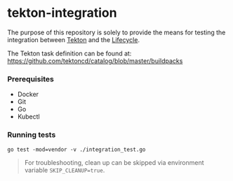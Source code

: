 # tekton-integration

The purpose of this repository is solely to provide the means for testing the integration between [Tekton][tekton] and the [Lifecycle][lifecycle].

The Tekton task definition can be found at: https://github.com/tektoncd/catalog/blob/master/buildpacks

### Prerequisites

- Docker
- Git
- Go
- Kubectl

### Running tests

`go test -mod=vendor -v ./integration_test.go`

> For troubleshooting, clean up can be skipped via environment variable `SKIP_CLEANUP=true`.

[tekton]: https://tekton.dev/
[lifecycle]: https://buildpacks.io/docs/concepts/components/lifecycle/
